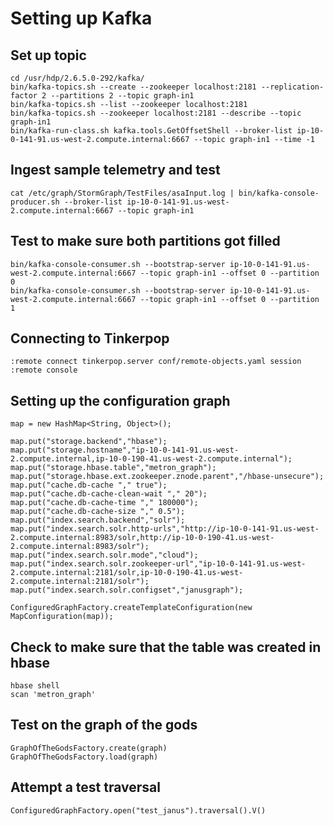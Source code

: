 # Setting up Kafka 

## Set up topic

```
cd /usr/hdp/2.6.5.0-292/kafka/
bin/kafka-topics.sh --create --zookeeper localhost:2181 --replication-factor 2 --partitions 2 --topic graph-in1
bin/kafka-topics.sh --list --zookeeper localhost:2181
bin/kafka-topics.sh --zookeeper localhost:2181 --describe --topic graph-in1
bin/kafka-run-class.sh kafka.tools.GetOffsetShell --broker-list ip-10-0-141-91.us-west-2.compute.internal:6667 --topic graph-in1 --time -1

```

## Ingest sample telemetry and test

```
cat /etc/graph/StormGraph/TestFiles/asaInput.log | bin/kafka-console-producer.sh --broker-list ip-10-0-141-91.us-west-2.compute.internal:6667 --topic graph-in1

```

## Test to make sure both partitions got filled

```
bin/kafka-console-consumer.sh --bootstrap-server ip-10-0-141-91.us-west-2.compute.internal:6667 --topic graph-in1 --offset 0 --partition 0
bin/kafka-console-consumer.sh --bootstrap-server ip-10-0-141-91.us-west-2.compute.internal:6667 --topic graph-in1 --offset 0 --partition 1
```
## Connecting to Tinkerpop

```
:remote connect tinkerpop.server conf/remote-objects.yaml session
:remote console
```
## Setting up the configuration graph

```
map = new HashMap<String, Object>();

map.put("storage.backend","hbase");
map.put("storage.hostname","ip-10-0-141-91.us-west-2.compute.internal,ip-10-0-190-41.us-west-2.compute.internal");
map.put("storage.hbase.table","metron_graph");
map.put("storage.hbase.ext.zookeeper.znode.parent","/hbase-unsecure");
map.put("cache.db-cache "," true");
map.put("cache.db-cache-clean-wait "," 20");
map.put("cache.db-cache-time "," 180000");
map.put("cache.db-cache-size "," 0.5");
map.put("index.search.backend","solr");
map.put("index.search.solr.http-urls","http://ip-10-0-141-91.us-west-2.compute.internal:8983/solr,http://ip-10-0-190-41.us-west-2.compute.internal:8983/solr");
map.put("index.search.solr.mode","cloud");
map.put("index.search.solr.zookeeper-url","ip-10-0-141-91.us-west-2.compute.internal:2181/solr,ip-10-0-190-41.us-west-2.compute.internal:2181/solr");
map.put("index.search.solr.configset","janusgraph");

ConfiguredGraphFactory.createTemplateConfiguration(new MapConfiguration(map));
```

## Check to make sure that the table was created in hbase

```
hbase shell
scan 'metron_graph'
```

## Test on the graph of the gods

```
GraphOfTheGodsFactory.create(graph)
GraphOfTheGodsFactory.load(graph)
```
## Attempt a test traversal
```
ConfiguredGraphFactory.open("test_janus").traversal().V()
```
